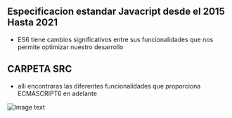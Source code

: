 ## Especificacion estandar Javacript desde el 2015 Hasta 2021


- ES6 tiene cambios significativos entre sus funcionalidades que nos permite optimizar nuestro desarrollo

## CARPETA SRC

- alli encontraras las diferentes funcionalidades que proporciona ECMASCRIPT6 en adelante 

![Image text](https://firebasestorage.googleapis.com/v0/b/imagenes-1ccc1.appspot.com/o/readmes%2FES6.png?alt=media&token=00cced55-78cd-4068-85e9-ec0c89f31969)

